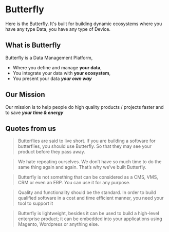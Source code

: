 # Butterfly

Here is the Butterfly. It's built for building dynamic ecosystems where you have any type Data, you have
 any type of Device. 

## What is Butterfly    

Butterfly is a Data Management Platform,
- Where you define and manage **your data**,
- You integrate your data with **your ecosystem**,
- You present your data ***your own way***

## Our Mission

Our mission is to help people do high quality products / projects faster and to save ***your time & energy*** 

## Quotes from us

> Butterflies are said to live short. If you are building a software for butterflies, you should use Butterfly. So that they may see your product before they pass away.

> We hate repeating ourselves. We don’t have so much time to do the same thing again and again. That’s why we’ve built Butterfly.

> Butterfly is not something that can be considered as a CMS, VMS, CRM or even an ERP. You can use it for any purpose.

> Quality and functionality should be the standard. In order to build qualified software in a cost and time efficient manner, you need your tool to support it

> Butterfly is lightweight, besides it can be used to build a high-level enterprise product; it can be embedded into your applications using Magento, Wordpress or anything else.